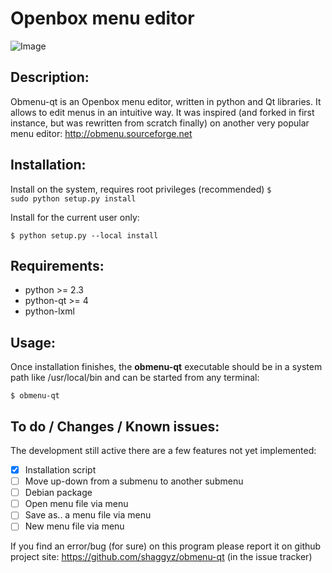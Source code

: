 Openbox menu editor
===================

![Image](../master/doc/snapshot.png?raw=true)

Description:
------------

Obmenu-qt is an Openbox menu editor, written in python and Qt libraries. It allows to edit menus
in an intuitive way. It was inspired (and forked in first instance, but was rewritten from scratch finally)
on another very popular menu editor: http://obmenu.sourceforge.net


Installation:
-------------

Install on the system, requires root privileges (recommended)
<code>$ sudo python setup.py install</code>

Install for the current user only:

<code>$ python setup.py --local install</code>


Requirements:
-------------

- python >= 2.3
- python-qt >= 4
- python-lxml


Usage:
------

Once installation finishes, the **obmenu-qt** executable should be in a system path like /usr/local/bin
and can be started from any terminal:

<code>$ obmenu-qt</code>


To do / Changes / Known issues:
----------------------

The development still active there are a few features not yet implemented:

- [X] Installation script
- [ ] Move up-down from a submenu to another submenu
- [ ] Debian package
- [ ] Open menu file via menu
- [ ] Save as.. a menu file via menu
- [ ] New menu file via menu

If you find an error/bug (for sure) on this program please report it on github project site:
https://github.com/shaggyz/obmenu-qt (in the issue tracker)



